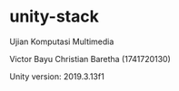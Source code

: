 # unity-stack

Ujian Komputasi Multimedia

Victor Bayu Christian Baretha (1741720130)

Unity version: 2019.3.13f1
